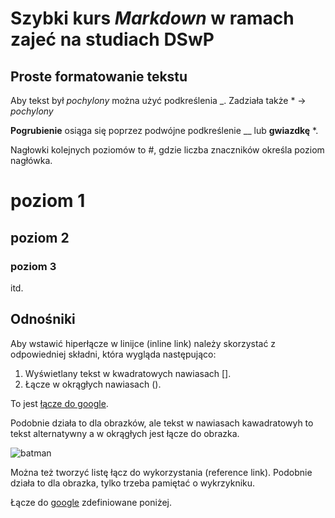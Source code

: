 # Szybki kurs _Markdown_ w ramach zajeć na studiach DSwP

## Proste formatowanie tekstu

Aby tekst był _pochylony_ można użyć podkreślenia _. Zadziała także * -> *pochylony*

__Pogrubienie__ osiąga się poprzez podwójne podkreślenie __ lub **gwiazdkę** *.

Nagłowki kolejnych poziomów to #, gdzie liczba znaczników określa poziom nagłówka.

# poziom 1

## poziom 2

### poziom 3

itd.

## Odnośniki

Aby wstawić hiperłącze w linijce (inline link) należy skorzystać z odpowiedniej składni, która wygląda następująco:

1. Wyświetlany tekst w kwadratowych nawiasach [].
2. Łącze w okrągłych nawiasach ().

To jest [łącze do google](www.google.com).

Podobnie działa to dla obrazków, ale tekst w nawiasach kawadratowyh to tekst alternatywny a w okrągłych jest łącze do obrazka.

![batman](https://cdn.shoplo.com/0751/products/th1024/aaab/2333-batman.png)

Można też tworzyć listę łącz do wykorzystania (reference link). Podobnie działa to dla obrazka, tylko trzeba pamiętać o wykrzykniku.

Łącze do [google][gog] zdefiniowane poniżej.

[gog]: www.google.com
